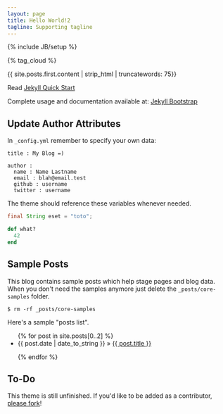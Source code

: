 ```yaml
---
layout: page
title: Hello World!2
tagline: Supporting tagline
---
```

{% include JB/setup %}

{% tag_cloud %}

{{ site.posts.first.content | strip_html | truncatewords: 75}}

Read [Jekyll Quick Start](http://jekyllbootstrap.com/usage/jekyll-quick-start.html)

Complete usage and documentation available at: [Jekyll Bootstrap](http://jekyllbootstrap.com)

## Update Author Attributes

In `_config.yml` remember to specify your own data:
    
    title : My Blog =)
    
    author :
      name : Name Lastname
      email : blah@email.test
      github : username
      twitter : username

The theme should reference these variables whenever needed.

```java
final String eset = "toto";
```

~~~ ruby
def what?
  42
end
~~~


    
## Sample Posts

This blog contains sample posts which help stage pages and blog data.
When you don't need the samples anymore just delete the `_posts/core-samples` folder.

    $ rm -rf _posts/core-samples

Here's a sample "posts list".

<ul class="posts">
  {% for post in site.posts[0..2] %}
    <li><span>{{ post.date | date_to_string }}</span> &raquo; <a href="{{ BASE_PATH }}{{ post.url }}">{{ post.title }}</a></li>

  {% endfor %}
</ul>

## To-Do

This theme is still unfinished. If you'd like to be added as a contributor, [please fork](http://github.com/dbtek/jekyll-bootstrap-3)!


